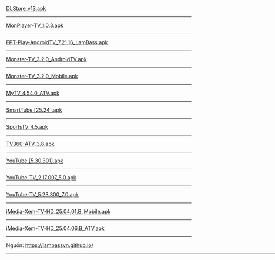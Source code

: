 
<html lang="en">
<head>
  <meta charset="UTF-8">
  <meta http-equiv="X-UA-Compatible" content="IE=edge">
  <meta name="viewport" content="width=device-width, initial-scale=1.0">
  <title>092.4440444</title>
</head>
<body>
  
  <a href="https://gjthub-com.github.io/DLStore_v13.apk">DLStore_v13.apk</a>
  <hr />

  <a href="https://gjthub-com.github.io/MonPlayer-TV_1.0.3.apk">MonPlayer-TV_1.0.3.apk</a>
  <hr color="black" />

  <a href="https://gjthub-com.github.io/FPT-Play-AndroidTV_7.21.16_LamBass.apk">FPT-Play-AndroidTV_7.21.16_LamBass.apk</a>
  <hr color="black" />
  
  <a href="https://gjthub-com.github.io/Monster-TV_3.2.0_AndroidTV.apk">Monster-TV_3.2.0_AndroidTV.apk</a>
  <hr color="black" />

  <a href="https://gjthub-com.github.io/Monster-TV_3.2.0_Mobile.apk">Monster-TV_3.2.0_Mobile.apk</a>
  <hr color="black" />

  <a href="https://gjthub-com.github.io/MyTV_4.54.0_ATV.apk">MyTV_4.54.0_ATV.apk</a>
  <hr color="black" />

  <a href="https://gjthub-com.github.io/SmartTube [25.24].apk">SmartTube [25.24].apk</a>
  <hr color="black" />

  <a href="https://gjthub-com.github.io/SportsTV_4.5.apk">SportsTV_4.5.apk</a>
  <hr color="black" />

  <a href="https://gjthub-com.github.io/TV360-ATV_3.8.apk">TV360-ATV_3.8.apk</a>
  <hr color="black" />

  <a href="https://gjthub-com.github.io/YouTube [5.30.301].apk">YouTube [5.30.301].apk</a>
  <hr color="black" />

  <a href="https://gjthub-com.github.io/YouTube-TV_2.17.007_5.0.apk">YouTube-TV_2.17.007_5.0.apk</a>
  <hr color="black" />

  <a href="https://gjthub-com.github.io/YouTube-TV_5.23.300_7.0.apk">YouTube-TV_5.23.300_7.0.apk</a>
  <hr color="black" />

  <a href="https://gjthub-com.github.io/iMedia-Xem-TV-HD_25.04.01.B_Mobile.apk">iMedia-Xem-TV-HD_25.04.01.B_Mobile.apk</a>
  <hr color="black" />

  <a href="https://gjthub-com.github.io/iMedia-Xem-TV-HD_25.04.06.B_ATV.apk">iMedia-Xem-TV-HD_25.04.06.B_ATV.apk</a>
  <hr color="black" />
  
  Nguồn: https://lambassvn.github.io/
  <hr color="black" width="1000px" />


</body>
</html>

